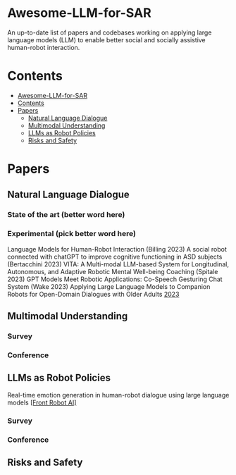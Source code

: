 # Awesome-LLM-for-SAR
An up-to-date list of papers and codebases working on applying large language models (LLM) to enable better social and socially assistive human-robot interaction.

# Contents
- [Awesome-LLM-for-SAR](README.md#Awesome-LLM-for-SAR)
- [Contents](README.md#Contents)
- [Papers](README.md#Papers)
  - [Natural Language Dialogue](README.md#Papers##Natural-Language-Dialogue)
  - [Multimodal Understanding](README.md#Papers##Multimodal-Understanding)
  - [LLMs as Robot Policies](README.md#Papers##LLMs-as-Robot-Policies)
  - [Risks and Safety](README.md#Papers##Risks-and-Safety)

# Papers
## Natural Language Dialogue
### State of the art (better word here)

### Experimental (pick better word here)
Language Models for Human-Robot Interaction (Billing 2023)
A social robot connected with chatGPT to improve cognitive functioning in ASD subjects (Bertacchini 2023)
VITA: A Multi-modal LLM-based System for Longitudinal, Autonomous, and Adaptive Robotic Mental Well-being Coaching (Spitale 2023)
GPT Models Meet Robotic Applications: Co-Speech Gesturing Chat System (Wake 2023)
Applying Large Language Models to Companion Robots for Open-Domain Dialogues with Older Adults [2023](https://www.researchsquare.com/article/rs-2884789/v1)

## Multimodal Understanding

### Survey
### Conference
## LLMs as Robot Policies

Real-time emotion generation in human-robot dialogue using large language models [[Front Robot AI]](10.3389/frobt.2023.1271610)

### Survey
### Conference
## Risks and Safety
